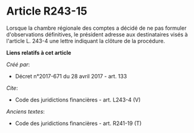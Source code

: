 # Article R243-15

Lorsque la chambre régionale des comptes a décidé de ne pas formuler d'observations définitives, le président adresse aux
destinataires visés à l'article L. 243-4 une lettre indiquant la clôture de la procédure.

**Liens relatifs à cet article**

_Créé par_:

  - Décret n°2017-671 du 28 avril 2017 - art. 133

_Cite_:

  - Code des juridictions financières - art. L243-4 (V)

_Anciens textes_:

  - Code des juridictions financières - art. R241-19 (T)
